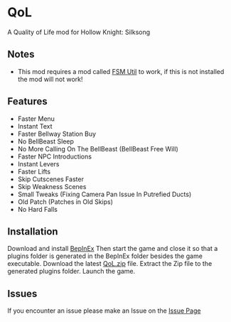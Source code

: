 # QoL
A Quality of Life mod for Hollow Knight: Silksong

## Notes
- This mod requires a mod called [FSM Util](https://thunderstore.io/c/hollow-knight-silksong/p/silksong_modding/Silksong_FsmUtil/) to work, if this is not installed the mod will not work!

## Features
- Faster Menu
- Instant Text
- Faster Bellway Station Buy
- No BellBeast Sleep
- No More Calling On The BellBeast (BellBeast Free Will)
- Faster NPC Introductions
- Instant Levers
- Faster Lifts
- Skip Cutscenes Faster
- Skip Weakness Scenes
- Small Tweaks (Fixing Camera Pan Issue In Putrefied Ducts)
- Old Patch (Patches in Old Skips)
- No Hard Falls


## Installation

Download and install [BepInEx](https://thunderstore.io/c/hollow-knight-silksong/p/BepInEx/BepInExPack_Silksong/)
Then start the game and close it so that a plugins folder is generated in the BepInEx folder besides the game executable.
Download the latest [QoL.zip](https://github.com/Vitaxses/SSQoL/releases) file.
Extract the Zip file to the generated plugins folder.
Launch the game.

## Issues
If you encounter an issue please make an Issue on the [Issue Page](https://github.com/Vitaxses/SSQoL/issues/new)
